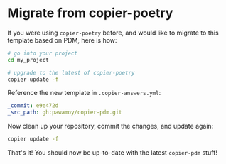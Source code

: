 # Migrate from copier-poetry

If you were using `copier-poetry` before,
and would like to migrate to this template
based on PDM, here is how:

```bash
# go into your project
cd my_project

# upgrade to the latest of copier-poetry
copier update -f
```

Reference the new template in `.copier-answers.yml`:

```yaml
_commit: e9e472d
_src_path: gh:pawamoy/copier-pdm.git
```

Now clean up your repository, commit the changes,
and update again:

```bash
copier update -f
```

That's it! You should now be up-to-date
with the latest `copier-pdm` stuff!
